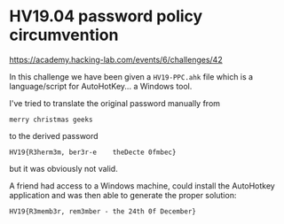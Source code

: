 # HV19.04 password policy circumvention

https://academy.hacking-lab.com/events/6/challenges/42

In this challenge we have been given a `HV19-PPC.ahk` file which is a language/script for AutoHotKey... a Windows tool.

I've tried to translate the original password manually from

    merry christmas geeks

to the derived password

    HV19{R3herm3m, ber3r-e    theDecte 0fmbec}

but it was obviously not valid.

A friend had access to a Windows machine, could install the AutoHotkey application and was then able to generate the proper solution:

    HV19{R3memb3r, rem3mber - the 24th 0f December}

